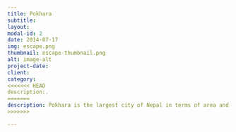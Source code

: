 ```yaml
---
title: Pokhara
subtitle: 
layout: 
modal-id: 2
date: 2014-07-17
img: escape.png
thumbnail: escape-thumbnail.png
alt: image-alt
project-date: 
client: 
category: 
<<<<<<< HEAD
description:.
=======
description: Pokhara is the largest city of Nepal in terms of area and often refereed as the tourism capital of nepal.
>>>>>>> 

---
```

